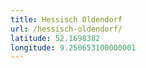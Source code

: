 ```yaml
---
title: Hessisch Oldendorf
url: /hessisch-oldendorf/
latitude: 52.1698382
longitude: 9.250653100000001
---
```

